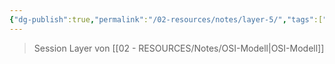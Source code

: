 ```yaml
---
{"dg-publish":true,"permalink":"/02-resources/notes/layer-5/","tags":["netzwerk/osi"],"noteIcon":"","updated":"2025-09-05T10:12:30.453+02:00"}
---
```


>Session Layer von [[02 - RESOURCES/Notes/OSI-Modell\|OSI-Modell]]